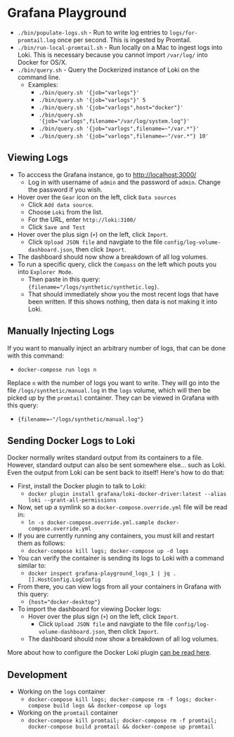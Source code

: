 
# Grafana Playground


- `./bin/populate-logs.sh` - Run to write log entries to `logs/for-promtail.log` once per second.  This is ingested by Promtail.
- `./bin/run-local-promtail.sh` - Run locally on a Mac to ingest logs into Loki.  This is necessary because you cannot import `/var/log/` into Docker for OS/X.
- `./bin/query.sh` - Query the Dockerized instance of Loki on the command line.
  - Examples:
    - `./bin/query.sh '{job="varlogs"}'`
    - `./bin/query.sh '{job="varlogs"}' 5`
    - `./bin/query.sh '{job="varlogs",host="docker"}'`
    - `./bin/query.sh '{job="varlogs",filename="/var/log/system.log"}'`
    - `./bin/query.sh '{job="varlogs",filename=~"/var.*"}'`
    - `./bin/query.sh '{job="varlogs",filename=~"/var.*"} 10'`


## Viewing Logs

- To acccess the Grafana instance, go to [http://localhost:3000/](http://localhost:3000/)
  - Log in with username of `admin` and the password of `admin`.  Change the password if you wish.
- Hover over the `Gear` icon on the left, click `Data sources`
  - Click `Add data source`.
  - Choose `Loki` from the list.
  - For the URL, enter `http://loki:3100/`
  - Click `Save and Test`
- Hover over the plus sign (`+`) on the left, click `Import`.
  - Click `Upload JSON file` and navgiate to the file `config/log-volume-dashboard.json`, then click `Import`.
- The dashboard should now show a breakdown of all log volumes.
- To run a specific query, click the `Compass` on the left which pouts you into `Explorer Mode`.
  - Then paste in this query: `{filename="/logs/synthetic/synthetic.log}`.
  - That should immediately show you the most recent logs that have been written. If this shows nothing, then data is not making it into Loki.


## Manually Injecting Logs

If you want to manually inject an arbitrary number of logs, that can be done with this command:

- `docker-compose run logs n`

Replace `n` with the number of logs you want to write.  They will go into the file `/logs/synthetic/manual.log`
in the `logs` volume, which will then be picked up by the `promtail` container.  They can be viewed
in Grafana with this query:

- `{filename=~"/logs/synthetic/manual.log"}`


## Sending Docker Logs to Loki

Docker normally writes standard output from its containers to a file.  However, standard output
can also be sent somewhere else... such as Loki.  Even the output from Loki can be sent back to itself!
Here's how to do that:

- First, install the Docker plugin to talk to Loki:
  - `docker plugin install grafana/loki-docker-driver:latest --alias loki --grant-all-permissions`
- Now, set up a symlink so a `docker-compose.override.yml` file will be read in:
  - `ln -s docker-compose.override.yml.sample docker-compose.override.yml`
- If you are currently running any containers, you must kill and restart them as follows:
  - `docker-compose kill logs; docker-compose up -d logs`
- You can verify the container is sending its logs to Loki with a command similar to:
  - `docker inspect grafana-playground_logs_1 | jq .[].HostConfig.LogConfig`
- From there, you can view logs from all your containers in Grafana with this query:
  - `{host="docker-desktop"}`
- To import the dashboard for viewing Docker logs:
  - Hover over the plus sign (`+`) on the left, click `Import`.
    - Click `Upload JSON file` and navgiate to the file `config/log-volume-dashboard.json`, then click `Import`.
  - The dashboard should now show a breakdown of all log volumes.

More about how to configure the Docker Loki plugin [can be read here](https://grafana.com/docs/loki/latest/clients/docker-driver/configuration/).


## Development

- Working on the `logs` container
  - `docker-compose kill logs; docker-compose rm -f logs; docker-compose build logs && docker-compose up logs`
- Working on the `promtail` container
  - `docker-compose kill promtail; docker-compose rm -f promtail; docker-compose build promtail && docker-compose up promtail`



